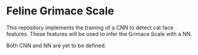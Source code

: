 # Feline Grimace Scale

This repository implements the training of a CNN to detect cat face features. These
features will be used to infer the Grimace Scale with a NN.

Both CNN and NN are yet to be defined.
